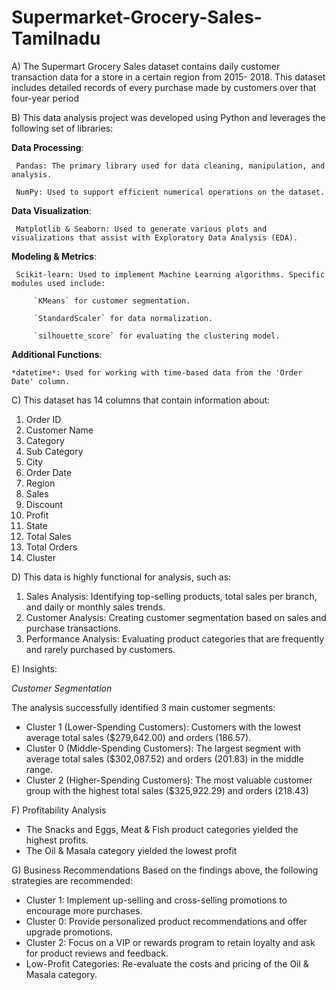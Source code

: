 # Supermarket-Grocery-Sales-Tamilnadu

A) The Supermart Grocery Sales dataset contains daily customer transaction data for a store in a certain region from 2015-
2018. This dataset includes detailed records of every purchase made by customers over that four-year period

B) This data analysis project was developed using Python and leverages the following set of libraries:

**Data Processing**:
    
     Pandas: The primary library used for data cleaning, manipulation, and analysis.
    
     NumPy: Used to support efficient numerical operations on the dataset.

**Data Visualization**:
    
     Matplotlib & Seaborn: Used to generate various plots and visualizations that assist with Exploratory Data Analysis (EDA).

**Modeling & Metrics**:
    
     Scikit-learn: Used to implement Machine Learning algorithms. Specific modules used include:
    
         `KMeans` for customer segmentation.
         
         `StandardScaler` for data normalization.
         
         `silhouette_score` for evaluating the clustering model.

**Additional Functions**:
   
    *datetime*: Used for working with time-based data from the 'Order Date' column.

C) This dataset has 14 columns that contain information about:

1.  Order ID
2.  Customer Name
3.  Category
4.  Sub Category
5.  City
6.  Order Date
7.  Region
8.  Sales
9.  Discount
10. Profit
11. State
12. Total Sales
13. Total Orders
14. Cluster

D) This data is highly functional for analysis, such as:

1. Sales Analysis: Identifying top-selling products, total sales per branch, and daily or monthly sales trends.
2. Customer Analysis: Creating customer segmentation based on sales and purchase transactions.
3. Performance Analysis: Evaluating product categories that are frequently and rarely purchased by customers.

E) Insights:

*Customer Segmentation*

The analysis successfully identified 3 main customer segments:
- Cluster 1 (Lower-Spending Customers): Customers with the lowest average total sales ($279,642.00) and orders (186.57).
- Cluster 0 (Middle-Spending Customers): The largest segment with average total sales ($302,087.52) and orders (201.83) in the middle range.
- Cluster 2 (Higher-Spending Customers): The most valuable customer group with the highest total sales ($325,922.29) and orders (218.43)

F) Profitability Analysis
- The Snacks and Eggs, Meat & Fish product categories yielded the highest profits.
- The Oil & Masala category yielded the lowest profit

G) Business Recommendations
Based on the findings above, the following strategies are recommended:
- Cluster 1: Implement up-selling and cross-selling promotions to encourage more purchases.
- Cluster 0: Provide personalized product recommendations and offer upgrade promotions.
- Cluster 2: Focus on a VIP or rewards program to retain loyalty and ask for product reviews and feedback.
- Low-Profit Categories: Re-evaluate the costs and pricing of the Oil & Masala category.
